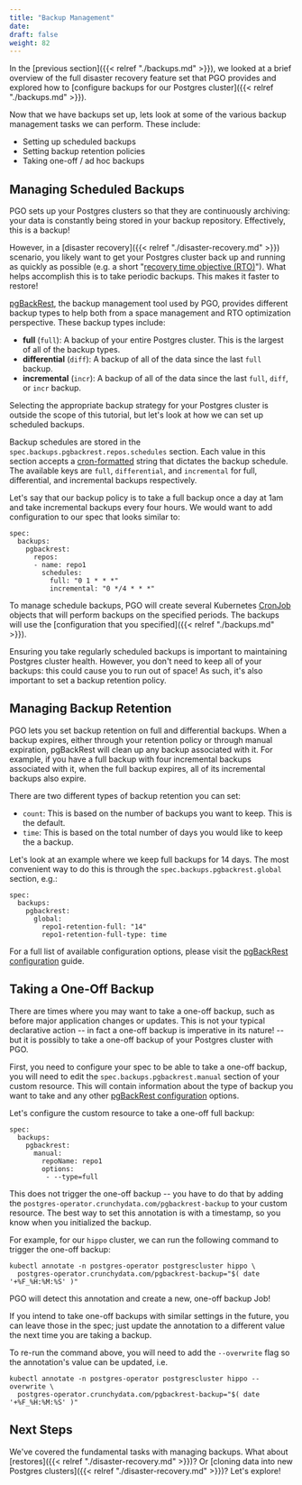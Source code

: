```yaml
---
title: "Backup Management"
date:
draft: false
weight: 82
---
```


In the [previous section]({{< relref "./backups.md" >}}), we looked at a brief overview of the full disaster recovery feature set that PGO provides and explored how to [configure backups for our Postgres cluster]({{< relref "./backups.md" >}}).

Now that we have backups set up, lets look at some of the various backup management tasks we can perform. These include:

- Setting up scheduled backups
- Setting backup retention policies
- Taking one-off / ad hoc backups

## Managing Scheduled Backups

PGO sets up your Postgres clusters so that they are continuously archiving: your data is constantly being stored in your backup repository. Effectively, this is a backup!

However, in a [disaster recovery]({{< relref "./disaster-recovery.md" >}}) scenario, you likely want to get your Postgres cluster back up and running as quickly as possible (e.g. a short "[recovery time objective (RTO)](https://en.wikipedia.org/wiki/Disaster_recovery#Recovery_Time_Objective)"). What helps accomplish this is to take periodic backups. This makes it faster to restore!

[pgBackRest](https://pgbackrest.org/), the backup management tool used by PGO, provides different backup types to help both from a space management and RTO optimization perspective. These backup types include:

- **full** (`full`): A backup of your entire Postgres cluster. This is the largest of all of the backup types.
- **differential** (`diff`): A backup of all of the data since the last `full` backup.
- **incremental** (`incr`): A backup of all of the data since the last `full`, `diff`, or `incr` backup.

Selecting the appropriate backup strategy for your Postgres cluster is outside the scope of this tutorial, but let's look at how we can set up scheduled backups.

Backup schedules are stored in the `spec.backups.pgbackrest.repos.schedules` section. Each value in this section accepts a [cron-formatted](https://k8s.io/docs/concepts/workloads/controllers/cron-jobs/#cron-schedule-syntax) string that dictates the backup schedule. The available keys are `full`, `differential`, and `incremental` for full, differential, and incremental backups respectively.

Let's say that our backup policy is to take a full backup once a day at 1am and take incremental backups every four hours. We would want to add configuration to our spec that looks similar to:

```
spec:
  backups:
    pgbackrest:
      repos:
      - name: repo1
        schedules:
          full: "0 1 * * *"
          incremental: "0 */4 * * *"
```

To manage schedule backups, PGO will create several Kubernetes [CronJob](https://kubernetes.io/docs/concepts/workloads/controllers/cron-jobs/) objects that will perform backups on the specified periods. The backups will use the [configuration that you specified]({{< relref "./backups.md" >}}).

Ensuring you take regularly scheduled backups is important to maintaining Postgres cluster health. However, you don't need to keep all of your backups: this could cause you to run out of space! As such, it's also important to set a backup retention policy.

## Managing Backup Retention

PGO lets you set backup retention on full and differential backups. When a backup expires, either through your retention policy or through manual expiration, pgBackRest will clean up any backup associated with it. For example, if you have a full backup with four incremental backups associated with it, when the full backup expires, all of its incremental backups also expire.

There are two different types of backup retention you can set:

- `count`: This is based on the number of backups you want to keep. This is the default.
- `time`: This is based on the total number of days you would like to keep the a backup.

Let's look at an example where we keep full backups for 14 days. The most convenient way to do this is through the `spec.backups.pgbackrest.global` section, e.g.:

```
spec:
  backups:
    pgbackrest:
      global:
        repo1-retention-full: "14"
        repo1-retention-full-type: time
```

For a full list of available configuration options, please visit the [pgBackRest configuration](https://pgbackrest.org/configuration.html) guide.

## Taking a One-Off Backup

There are times where you may want to take a one-off backup, such as before major application changes or updates. This is not your typical declarative action -- in fact a one-off backup is imperative in its nature! -- but it is possibly to take a one-off backup of your Postgres cluster with PGO.

First, you need to configure your spec to be able to take a one-off backup, you will need to edit the `spec.backups.pgbackrest.manual` section of your custom resource. This will contain information about the type of backup you want to take and any other [pgBackRest configuration](https://pgbackrest.org/configuration.html) options.

Let's configure the custom resource to take a one-off full backup:

```
spec:
  backups:
    pgbackrest:
      manual:
        repoName: repo1
        options:
         - --type=full
```

This does not trigger the one-off backup -- you have to do that by adding the `postgres-operator.crunchydata.com/pgbackrest-backup` to your custom resource. The best way to set this annotation is with a timestamp, so you know when you initialized the backup.

For example, for our `hippo` cluster, we can run the following command to trigger the one-off backup:

```
kubectl annotate -n postgres-operator postgrescluster hippo \
  postgres-operator.crunchydata.com/pgbackrest-backup="$( date '+%F_%H:%M:%S' )"
```

PGO will detect this annotation and create a new, one-off backup Job!

If you intend to take one-off backups with similar settings in the future, you can leave those in the spec; just update the annotation to a different value the next time you are taking a backup.

To re-run the command above, you will need to add the `--overwrite` flag so the annotation's value can be updated, i.e.

```
kubectl annotate -n postgres-operator postgrescluster hippo --overwrite \
  postgres-operator.crunchydata.com/pgbackrest-backup="$( date '+%F_%H:%M:%S' )"
```

## Next Steps

We've covered the fundamental tasks with managing backups. What about [restores]({{< relref "./disaster-recovery.md" >}})? Or [cloning data into new Postgres clusters]({{< relref "./disaster-recovery.md" >}})? Let's explore!
